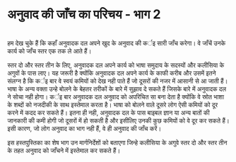 # अनुवाद की जाँच का परिचय - भाग 2

 #

हम देख चुके हैं कि कहाँ अनुवादक दल अपने खुद के अनुवाद की कर्इ सारी जाँच करेगा। वे जाँचें उनके कार्य को जाँच स्तर एक तक ले आते हैं।

स्तर दो और स्तर तीन के लिए, अनुवादक दल अपने कार्य को भाषा समुदाय के सदस्यों और कलीसिया के अगुवों के पास लाए। यह जरूरी है क्योंकि अनुवादक दल अपने कार्य के काफी करीब और उसमें इतने संलग्न है कि कर्इ बार वे स्वयं कमियों को देख नही पाते हैं जो दूसरों की नजर में आसानी से आ जाती हैं। भाषा के अन्य वक्ता उन्हे बोलने के बेहतर तरीकों के बारे में सुझाव दे सकते हैं जिसके बारे में अनुवादक दल ने सोचा नही होगा। कर्इ बार अनुवादक दल अनुवाद को अपरिचित सा बना देता है क्योंकि वे स्रोत भाशा के शब्दों को नजदीकी के साथ इस्तेमाल करता है। भाषा को बोलने वाले दूसरे लोग ऐसी कमियों को दूर करने में कदद कर सकते हैं। इतना ही नही, अनुवादक दल के पास बाइबल ज्ञान या अन्य बातों की जानकारी की कमी होगी जो दूसरों में हो सकती है और इसीलिए उनकी कुछ कमियों को वे दूर कर सकते हैं।इसी कारण, जो लोग अनुवाद का भाग नही हैं, वे ही अनुवाद की जाँच करें।

इस हस्तपुस्तिका का शेष भाग उन मार्गनिर्देशों को बताएगा जिन्हे कलीसिया के अगुवे स्तर दो और स्तर तीन के तहत अनुवाद को जाँचने में इस्तेमाल कर सकते हैं।

